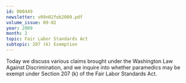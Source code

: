 ```yaml
---
id: 000449
newsletter: v09n02feb2009.pdf
volume_issue: 09-02
year: 2009
month: 2
topic: Fair Labor Standards Act
subtopic: 207 (k) Exemption
---
```


Today we discuss various claims brought under the Washington Law Against Discrimination,  and we inquire into whether paramedics may be exempt under Section 207 (k) of the Fair Labor Standards Act.